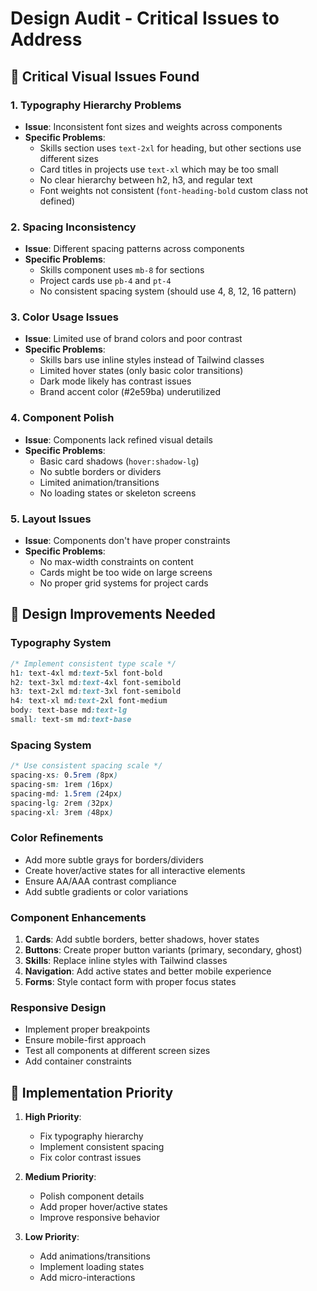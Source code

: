 # Design Audit - Critical Issues to Address

## 🚨 Critical Visual Issues Found

### 1. Typography Hierarchy Problems
- **Issue**: Inconsistent font sizes and weights across components
- **Specific Problems**:
  - Skills section uses `text-2xl` for heading, but other sections use different sizes
  - Card titles in projects use `text-xl` which may be too small
  - No clear hierarchy between h2, h3, and regular text
  - Font weights not consistent (`font-heading-bold` custom class not defined)

### 2. Spacing Inconsistency
- **Issue**: Different spacing patterns across components
- **Specific Problems**:
  - Skills component uses `mb-8` for sections
  - Project cards use `pb-4` and `pt-4` 
  - No consistent spacing system (should use 4, 8, 12, 16 pattern)

### 3. Color Usage Issues
- **Issue**: Limited use of brand colors and poor contrast
- **Specific Problems**:
  - Skills bars use inline styles instead of Tailwind classes
  - Limited hover states (only basic color transitions)
  - Dark mode likely has contrast issues
  - Brand accent color (#2e59ba) underutilized

### 4. Component Polish
- **Issue**: Components lack refined visual details
- **Specific Problems**:
  - Basic card shadows (`hover:shadow-lg`)
  - No subtle borders or dividers
  - Limited animation/transitions
  - No loading states or skeleton screens

### 5. Layout Issues
- **Issue**: Components don't have proper constraints
- **Specific Problems**:
  - No max-width constraints on content
  - Cards might be too wide on large screens
  - No proper grid systems for project cards

## 🎨 Design Improvements Needed

### Typography System
```css
/* Implement consistent type scale */
h1: text-4xl md:text-5xl font-bold
h2: text-3xl md:text-4xl font-semibold  
h3: text-2xl md:text-3xl font-semibold
h4: text-xl md:text-2xl font-medium
body: text-base md:text-lg
small: text-sm md:text-base
```

### Spacing System
```css
/* Use consistent spacing scale */
spacing-xs: 0.5rem (8px)
spacing-sm: 1rem (16px)
spacing-md: 1.5rem (24px)
spacing-lg: 2rem (32px)
spacing-xl: 3rem (48px)
```

### Color Refinements
- Add more subtle grays for borders/dividers
- Create hover/active states for all interactive elements
- Ensure AA/AAA contrast compliance
- Add subtle gradients or color variations

### Component Enhancements
1. **Cards**: Add subtle borders, better shadows, hover states
2. **Buttons**: Create proper button variants (primary, secondary, ghost)
3. **Skills**: Replace inline styles with Tailwind classes
4. **Navigation**: Add active states and better mobile experience
5. **Forms**: Style contact form with proper focus states

### Responsive Design
- Implement proper breakpoints
- Ensure mobile-first approach
- Test all components at different screen sizes
- Add container constraints

## 🔧 Implementation Priority

1. **High Priority**:
   - Fix typography hierarchy
   - Implement consistent spacing
   - Fix color contrast issues
   
2. **Medium Priority**:
   - Polish component details
   - Add proper hover/active states
   - Improve responsive behavior

3. **Low Priority**:
   - Add animations/transitions
   - Implement loading states
   - Add micro-interactions